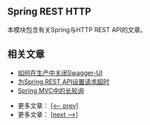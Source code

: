 ## Spring REST HTTP

本模块包含有关Spring与HTTP REST API的文章。

## 相关文章

+ [如何在生产中关闭Swagger-UI](docs/如何在生产中关闭Swagger-ui.md)
+ [为Spring REST API设置请求超时](docs/为Spring-RESTAPI设置请求超时.md)
+ [Spring MVC中的长轮询](docs/SpringMVC中的长轮询.md)

- 更多文章： [[<-- prev]](../spring-rest-http-1/README.md)
- 更多文章： [[next -->]](../spring-rest-http-3/README.md)